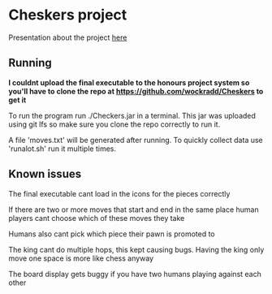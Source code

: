 # Cheskers project

Presentation about the project [here](https://www.youtube.com/watch?v=5zJ1B78ln2M)

## Running

**I couldnt upload the final executable to the honours project system so you'll have to clone the repo at https://github.com/wockradd/Cheskers to get it**

To run the program run ./Checkers.jar in a terminal. This jar was uploaded using git lfs so make sure you clone the repo correctly to run it.

A file 'moves.txt' will be generated after running. To quickly collect data use 'runalot.sh' run it multiple times.



## Known issues

The final executable cant load in the icons for the pieces correctly

If there are two or more moves that start and end in the same place human players cant choose which of these moves they take

Humans also cant pick which piece their pawn is promoted to

The king cant do multiple hops, this kept causing bugs. Having the king only move one space is more like chess anyway

The board display gets buggy if you have two humans playing against each other



